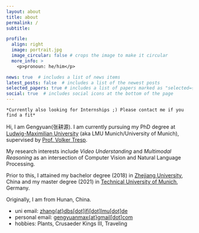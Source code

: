 ```yaml
---
layout: about
title: about
permalink: /
subtitle: 

profile:
  align: right
  image: portrait.jpg
  image_circular: false # crops the image to make it circular
  more_info: >
    <p>pronoun: he/him</p>

news: true  # includes a list of news items
latest_posts: false  # includes a list of the newest posts
selected_papers: true # includes a list of papers marked as "selected={true}"
social: true  # includes social icons at the bottom of the page
---
```


`*Currently also looking for Internships ;) Please contact me if you find a fit*`

Hi, I am Gengyuan(张耕源). I am currently pursuing my PhD degree at [Ludwig-Maximilian University](https://www.lmu.de/de/index.html) (aka LMU Munich/University of Munich), supervised by [Prof. Volker Tresp](https://www.dbs.ifi.lmu.de/~tresp/). 

My research interests include *Video Understanding* and *Multimodal Reasoning* as an intersection of Computer Vision and Natural Language Processing.

Prior to this, I attained my bachelor degree (2018) in [Zhejiang University](https://www.zju.edu.cn/english/), China and my master degree (2021) in [Technical University of Munich](https://www.tum.de/), Germany.

Originally, I am from Hunan, China.

- uni email: [zhang{at}dbs[dot]ifi[dot]lmu[dot]de](mailto:zhang@dbs.ifi.lmu.de)
- personal email: [gengyuanmax{at}gmail[dot]com](mailto:gengyuanmax@gmail.com)
- hobbies: Plants, Crusaeder Kings III, Traveling

<!-- Write your biography here. Tell the world about yourself. Link to your favorite [subreddit](http://reddit.com). You can put a picture in, too. The code is already in, just name your picture `prof_pic.jpg` and put it in the `img/` folder.

Put your address / P.O. box / other info right below your picture. You can also disable any of these elements by editing `profile` property of the YAML header of your `_pages/about.md`. Edit `_bibliography/papers.bib` and Jekyll will render your [publications page](/al-folio/publications/) automatically.

Link to your social media connections, too. This theme is set up to use [Font Awesome icons](https://fontawesome.com/) and [Academicons](https://jpswalsh.github.io/academicons/), like the ones below. Add your Facebook, Twitter, LinkedIn, Google Scholar, or just disable all of them. -->
